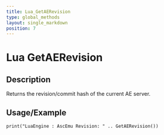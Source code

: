 ```yaml
---
title: Lua_GetAERevision
type: global_methods
layout: single_markdown
position: 7
---
```


# Lua GetAERevision

## Description

Returns the revision/commit hash of the current AE server.

## Usage/Example

```
print("LuaEngine : AscEmu Revision: " .. GetAERevision())
```
